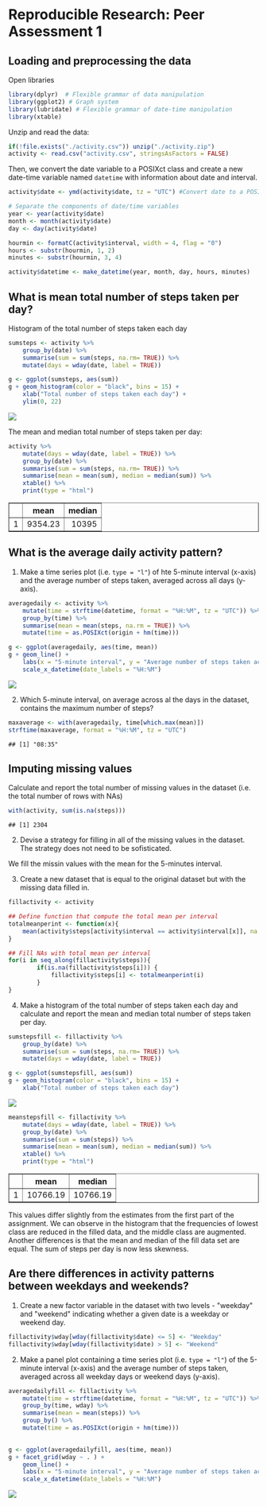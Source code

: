 # Reproducible Research: Peer Assessment 1


## Loading and preprocessing the data
Open libraries

```r
library(dplyr)  # Flexible grammar of data manipulation
library(ggplot2) # Graph system
library(lubridate) # Flexible grammar of date-time manipulation
library(xtable)
```

Unzip and read the data:

```r
if(!file.exists("./activity.csv")) unzip("./activity.zip")
activity <- read.csv("activity.csv", stringsAsFactors = FALSE)
```

Then, we convert the date variable to a POSIXct class and create a new date-time variable named `datetime` with information about date and interval.


```r
activity$date <- ymd(activity$date, tz = "UTC") #Convert date to a POSIXct variable

# Separate the components of date/time variables
year <- year(activity$date)
month <- month(activity$date)
day <- day(activity$date)

hourmin <- formatC(activity$interval, width = 4, flag = "0")
hours <- substr(hourmin, 1, 2)
minutes <- substr(hourmin, 3, 4)

activity$datetime <- make_datetime(year, month, day, hours, minutes)
```

## What is mean total number of steps taken per day?

Histogram of the total number of steps taken each day


```r
sumsteps <- activity %>%
    group_by(date) %>%
    summarise(sum = sum(steps, na.rm= TRUE)) %>% 
    mutate(days = wday(date, label = TRUE))

g <- ggplot(sumsteps, aes(sum))
g + geom_histogram(color = "black", bins = 15) +
    xlab("Total number of steps taken each day") +
    ylim(0, 22)
```

![](PA1_template_files/figure-html/histtotalstep-1.png)<!-- -->

The mean and median total number of steps taken per day:


```r
activity %>%
    mutate(days = wday(date, label = TRUE)) %>%
    group_by(date) %>%
    summarise(sum = sum(steps, na.rm= TRUE)) %>% 
    summarise(mean = mean(sum), median = median(sum)) %>%
    xtable() %>% 
    print(type = "html")
```

<!-- html table generated in R 3.4.0 by xtable 1.8-2 package -->
<!-- Thu Jul  6 18:03:59 2017 -->
<table border=1>
<tr> <th>  </th> <th> mean </th> <th> median </th>  </tr>
  <tr> <td align="right"> 1 </td> <td align="right"> 9354.23 </td> <td align="right"> 10395 </td> </tr>
   </table>

## What is the average daily activity pattern?

1. Make a time series plot (i.e. `type = "l"`) of hte 5-minute interval (x-axis) and the average number of steps taken, averaged across all days (y-axis).

```r
averagedaily <- activity %>%
    mutate(time = strftime(datetime, format = "%H:%M", tz = "UTC")) %>%
    group_by(time) %>%
    summarise(mean = mean(steps, na.rm = TRUE)) %>%
    mutate(time = as.POSIXct(origin + hm(time)))

g <- ggplot(averagedaily, aes(time, mean))
g + geom_line() +
    labs(x = "5-minute interval", y = "Average number of steps taken across all days") +
    scale_x_datetime(date_labels = "%H:%M")
```

![](PA1_template_files/figure-html/timeseriesarerage-1.png)<!-- -->

2. Which 5-minute interval, on average across al the days in the dataset, contains the maximum number of steps?

```r
maxaverage <- with(averagedaily, time[which.max(mean)])
strftime(maxaverage, format = "%H:%M", tz = "UTC")
```

```
## [1] "08:35"
```

## Imputing missing values
Calculate and report the total number of missing values in the dataset (i.e. the total number of rows with NAs)

```r
with(activity, sum(is.na(steps)))
```

```
## [1] 2304
```

2. Devise a strategy for filling in all of the missing values in the dataset. The strategy does not need to be sofisticated.

We fill the missin values with the mean for the 5-minutes interval.

3. Create a new dataset that is equal to the original dataset but with the missing data filled in.


```r
fillactivity <- activity

## Define function that compute the total mean per interval
totalmeanperint <- function(x){
    mean(activity$steps[activity$interval == activity$interval[x]], na.rm = TRUE)
}

## Fill NAs with total mean per interval
for(i in seq_along(fillactivity$steps)){
        if(is.na(fillactivity$steps[i])) {
            fillactivity$steps[i] <- totalmeanperint(i)
        }
}
```

4. Make a histogram of the total number of steps taken each day and calculate and report the mean and median total number of steps taken per day.


```r
sumstepsfill <- fillactivity %>%
    group_by(date) %>%
    summarise(sum = sum(steps, na.rm= TRUE)) %>% 
    mutate(days = wday(date, label = TRUE))

g <- ggplot(sumstepsfill, aes(sum))
g + geom_histogram(color = "black", bins = 15) +
    xlab("Total number of steps taken each day")
```

![](PA1_template_files/figure-html/filldatahist-1.png)<!-- -->

```r
meanstepsfill <- fillactivity %>%
    mutate(days = wday(date, label = TRUE)) %>%
    group_by(date) %>%
    summarise(sum = sum(steps)) %>% 
    summarise(mean = mean(sum), median = median(sum)) %>% 
    xtable() %>% 
    print(type = "html")
```

<!-- html table generated in R 3.4.0 by xtable 1.8-2 package -->
<!-- Thu Jul  6 18:04:02 2017 -->
<table border=1>
<tr> <th>  </th> <th> mean </th> <th> median </th>  </tr>
  <tr> <td align="right"> 1 </td> <td align="right"> 10766.19 </td> <td align="right"> 10766.19 </td> </tr>
   </table>
  
    
This values differ slightly from the estimates from the first part of the assignment. We can observe in the histogram that the frequencies of lowest class are reduced in the filled data, and the middle class are augmented. Another differences is that the mean and median of the fill data set are equal. The sum of steps per day is now less skewness.


## Are there differences in activity patterns between weekdays and weekends?
  
1. Create a new factor variable in the dataset with two levels - "weekday" and "weekend" indicating whether a given date is a weekday or weekend day.


```r
fillactivity$wday[wday(fillactivity$date) <= 5] <- "Weekday"
fillactivity$wday[wday(fillactivity$date) > 5] <- "Weekend"
```

2. Make a panel plot containing a time series plot (i.e. `type = "l"`) of the 5-minute interval (x-axis) and the average number of steps taken, averaged across all weekday days or weekend days (y-axis).


```r
averagedailyfill <- fillactivity %>%
    mutate(time = strftime(datetime, format = "%H:%M", tz = "UTC")) %>%
    group_by(time, wday) %>%
    summarise(mean = mean(steps)) %>% 
    group_by() %>% 
    mutate(time = as.POSIXct(origin + hm(time)))

    
g <- ggplot(averagedailyfill, aes(time, mean))
g + facet_grid(wday ~ . ) +
    geom_line() +
    labs(x = "5-minute interval", y = "Average number of steps taken across all days") +
    scale_x_datetime(date_labels = "%H:%M")
```

![](PA1_template_files/figure-html/filltimeseriesplot-1.png)<!-- -->
